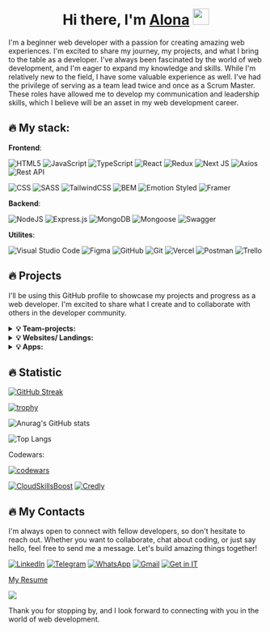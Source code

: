 <h1 align="center">Hi there, I'm <a href="https://acvetochka.github.io/Resume" target="_blank">Alona</a> 
<img src="https://github.com/blackcater/blackcater/raw/main/images/Hi.gif" height="32"/></h1>

<!-- ![](https://komarev.com/ghpvc/?acvetochka&color=blue) -->
I'm a beginner web developer with a passion for creating amazing web experiences. I'm excited to share my journey, my projects, and what I bring to the table as a developer.
I've always been fascinated by the world of web development, and I'm eager to expand my knowledge and skills. While I'm relatively new to the field, I have some valuable experience as well. I've had the privilege of serving as a team lead twice and once as a Scrum Master. These roles have allowed me to develop my communication and leadership skills, which I believe will be an asset in my web development career.

<!-- As a beginner, I may not have years of experience, but I bring enthusiasm, dedication, and a commitment to learning. Here's what you can expect from me:

- Passion: I'm incredibly passionate about web development. I'm excited to tackle new challenges and dive into the world of coding.

- Collaboration: My experience as a team lead and Scrum Master has taught me the value of collaboration. I'm a team player who is always ready to work with others to achieve our goals.

- Adaptability: The tech world is constantly evolving, and I'm committed to staying up-to-date with the latest trends and technologies. I'm a quick learner and am excited to adapt to new tools and techniques.

- Problem-Solving: I love solving problems, whether it's debugging code or finding creative solutions to complex challenges. I'm always up for a good puzzle. -->

## :fire: My stack:

**Frontend**:

  ![HTML5](https://img.shields.io/badge/html5-%23E34F26.svg?style=for-the-badge&logo=html5&logoColor=white)
  ![JavaScript](https://img.shields.io/badge/javascript-%23323330.svg?style=for-the-badge&logo=javascript&logoColor=%23F7DF1E)
  ![TypeScript](https://img.shields.io/badge/typescript-%23007ACC.svg?style=for-the-badge&logo=typescript&logoColor=white)
  ![React](https://img.shields.io/badge/react-%2320232a.svg?style=for-the-badge&logo=react&logoColor=%2361DAFB)
  ![Redux](https://img.shields.io/badge/redux-%23593d88.svg?style=for-the-badge&logo=redux&logoColor=white)
  ![Next JS](https://img.shields.io/badge/Next-black?style=for-the-badge&logo=next.js&logoColor=white)
  ![Axios](https://img.shields.io/badge/Axios-5A29E4?style=for-the-badge&logo=axios&logoColor=white)
  ![Rest API](https://img.shields.io/badge/Rest_API-gray?style=for-the-badge)

  ![CSS](https://img.shields.io/badge/CSS3-1572B6?style=for-the-badge&logo=css3&logoColor=white)
  ![SASS](https://img.shields.io/badge/SASS-hotpink.svg?style=for-the-badge&logo=SASS&logoColor=white)
  ![TailwindCSS](https://img.shields.io/badge/tailwindcss-%2338B2AC.svg?style=for-the-badge&logo=tailwind-css&logoColor=white)
  ![BEM](https://img.shields.io/badge/BEM-20232a?style=for-the-badge&logo=bem&logoColor=white)
  ![Emotion Styled](https://img.shields.io/badge/Emotion-D26AC2?style=for-the-badge)
  ![Framer](https://img.shields.io/badge/Framer-black?style=for-the-badge&logo=framer&logoColor=blue)

**Backend**:

  ![NodeJS](https://img.shields.io/badge/node.js-6DA55F?style=for-the-badge&logo=node.js&logoColor=white)
  ![Express.js](https://img.shields.io/badge/express.js-%23404d59.svg?style=for-the-badge&logo=express&logoColor=%2361DAFB)
  ![MongoDB](https://img.shields.io/badge/MongoDB-%234ea94b.svg?style=for-the-badge&logo=mongodb&logoColor=white)
  ![Mongoose](https://img.shields.io/badge/Mongoose-gray?style=for-the-badge&logo=mongoose&logoColor=880000)
  ![Swagger](https://img.shields.io/badge/-Swagger-%23Clojure?style=for-the-badge&logo=swagger&logoColor=white)

 **Utilites**:

   ![Visual Studio Code](https://img.shields.io/badge/Visual%20Studio%20Code-0078d7.svg?style=for-the-badge&logo=visual-studio-code&logoColor=white)
   ![Figma](https://img.shields.io/badge/figma-%23F24E1E.svg?style=for-the-badge&logo=figma&logoColor=white)
   ![GitHub](https://img.shields.io/badge/github-%23121011.svg?style=for-the-badge&logo=github&logoColor=white)
   ![Git](https://img.shields.io/badge/git-%23F05033.svg?style=for-the-badge&logo=git&logoColor=white)
   ![Vercel](https://img.shields.io/badge/vercel-%23000000.svg?style=for-the-badge&logo=vercel&logoColor=white)
   ![Postman](https://img.shields.io/badge/Postman-FF6C37?style=for-the-badge&logo=postman&logoColor=white)
   ![Trello](https://img.shields.io/badge/Trello-%23026AA7.svg?style=for-the-badge&logo=Trello&logoColor=white)

## :fire: Projects
I'll be using this GitHub profile to showcase my projects and progress as a web developer. I'm excited to share what I create and to collaborate with others in the developer community.

<details>
<summary><b>💡 Team-projects:</b></summary>

<br/>

[![Smile Bar Repo](https://github-readme-stats.vercel.app/api/pin/?username=acvetochka&repo=smile_bar&theme=tokyonight&description_lines_count=3&card_width=100)](https://github.com/acvetochka/smile_bar)
[![Goose-track-project Repo](https://github-readme-stats.vercel.app/api/pin/?username=acvetochka&repo=goose-track-project&theme=tokyonight&description_lines_count=3)](https://github.com/acvetochka/goose-track-project)
[![project-bookshelf Repo](https://github-readme-stats.vercel.app/api/pin/?username=acvetochka&repo=project-bookshelf&theme=tokyonight&description_lines_count=3)](https://github.com/acvetochka/project-bookshelf)
[![Mimino Repo](https://github-readme-stats.vercel.app/api/pin/?username=acvetochka&repo=mimino&theme=tokyonight&description_lines_count=3)](https://github.com/acvetochka/mimino)
</details>

<details>
<summary><b>💡 Websites/ Landings:</b></summary>

<br/>

[![carp-travel](https://github-readme-stats.vercel.app/api/pin/?username=acvetochka&repo=carp-travel&theme=tokyonight&description_lines_count=3)](https://github.com/acvetochka/carp-travel)
[![car-rental](https://github-readme-stats.vercel.app/api/pin/?username=acvetochka&repo=car-rental&theme=tokyonight&description_lines_count=3)](https://github.com/acvetochka/car-rental)
[![WebStudio](https://github-readme-stats.vercel.app/api/pin/?username=acvetochka&repo=WebStudio&theme=tokyonight&description_lines_count=3)](https://github.com/acvetochka/WebStudio)
</details>

<details>
<summary><b>💡 Apps:</b></summary>

<br/>

[![Phonebook](https://github-readme-stats.vercel.app/api/pin/?username=acvetochka&repo=Phonebook&theme=tokyonight&description_lines_count=3)](https://github.com/acvetochka/Phonebook)
[![tetris](https://github-readme-stats.vercel.app/api/pin/?username=acvetochka&repo=tetris&theme=tokyonight&description_lines_count=3)](https://github.com/acvetochka/tetris)
[![search-movies](https://github-readme-stats.vercel.app/api/pin/?username=acvetochka&repo=search-movies&theme=tokyonight&description_lines_count=3)](https://github.com/acvetochka/search-movies)
[![fullstackTest](https://github-readme-stats.vercel.app/api/pin/?username=acvetochka&repo=fullstackTest&theme=tokyonight&description_lines_count=3)](https://github.com/acvetochka/fullstackTest)
[![ImageSearchl](https://github-readme-stats.vercel.app/api/pin/?username=acvetochka&repo=ImageSearch&theme=tokyonight&description_lines_count=3)](https://github.com/acvetochka/ImageSearch)

</details>

## :fire: Statistic

[![GitHub Streak](https://streak-stats.demolab.com/?user=acvetochka&theme=tokyonight)](https://git.io/streak-stats)

[![trophy](https://github-profile-trophy.vercel.app/?username=acvetochka&theme=discord&rank=-C,-?&no-frame=true)](https://github.com/ryo-ma/github-profile-trophy)

<!--[![Anurag's GitHub stats](https://github-readme-stats.vercel.app/api?username=acvetochka&theme=tokyonight&hide_border=true)](https://github.com/anuraghazra/github-readme-stats)-->

![Anurag's GitHub stats](https://github-readme-stats.vercel.app/api?username=acvetochka&theme=tokyonight&hide_border=true\&show_icons=true\&show=reviews,prs_merged,prs_merged_percentage)
<!-- \&rank_icon=percentile -->

<!--![](https://github-profile-summary-cards.vercel.app/api/cards/productive-time?username=acvetochka&theme=tokyonight)
![](https://raw.githubusercontent.com/acvetochka/github-stats/master/generated/overview.svg#gh-dark-mode-only)
![](https://raw.githubusercontent.com/acvetochka/github-stats/master/generated/overview.svg#gh-light-mode-only)
-->

<!--![Top Langs](https://github-readme-stats.vercel.app/api/top-langs/?username=acvetochka&layout=compact&langs_count=20&theme=tokyonight)-->

![Top Langs](https://github-readme-stats.vercel.app/api/top-langs/?username=acvetochka&hide=html,css,scss&layout=compact&langs_count=20&theme=tokyonight)

Codewars:

[![codewars](https://www.codewars.com/users/acvetochka/badges/small)](https://www.codewars.com/users/acvetochka) 

<a href="https://www.cloudskillsboost.google/public_profiles/3df8c2a4-5937-47cd-9e6f-8be8c5e95deb" target="_blank">![CloudSkillsBoost](https://img.shields.io/badge/Cloud_Skills_Boost-1a73e8?style=for-the-badge)</a>
<a href="https://www.credly.com/users/lona-kuznietsova" target="_blank">![Credly](https://img.shields.io/badge/Credly-ff6a00?style=for-the-badge)</a>

## :fire: My Contacts

I'm always open to connect with fellow developers, so don't hesitate to reach out. Whether you want to collaborate, chat about coding, or just say hello, feel free to send me a message. Let's build amazing things together!

<a href="https://www.linkedin.com/in/alona-kuznietsova/" target="_blank">![LinkedIn](https://img.shields.io/badge/linkedin-%230077B5.svg?style=for-the-badge&logo=linkedin&logoColor=white)</a>
<a href="https://t.me/acvetochka" target="_blank">![Telegram](https://img.shields.io/badge/Telegram-2CA5E0?style=for-the-badge&logo=telegram&logoColor=white)</a>
<a href="https://wa.me/30961270693" target="_blank">![WhatsApp](https://img.shields.io/badge/WhatsApp-25D366?style=for-the-badge&logo=whatsapp&logoColor=white)</a>
<a href="mailto:acvetochka@gmail.com" target="_blank">![Gmail](https://img.shields.io/badge/Gmail-D14836?style=for-the-badge&logo=gmail&logoColor=white)</a>
<a href="https://www.get-in-it.de/profil/JZNjS79xsiXUeN4VeAzYw1I70sSQY1mZ" target="_blank">![Get in IT](https://img.shields.io/badge/Get_in_IT-6eab1b6?style=for-the-badge)</a>

<a href="https://acvetochka.github.io/Resume" target="_blank">My Resume</a> 



<a href="https://u8views.com/github/acvetochka"><img src="https://u8views.com/api/v1/github/profiles/116402791/views/day-week-month-total-count.svg"></a>


Thank you for stopping by, and I look forward to connecting with you in the world of web development.  

<!--[![Readme Card](https://github-readme-stats.vercel.app/api/pin/?username=acvetochka&repo=goit-react-hw-05-movies)](https://github.com/anuraghazra/github-readme-stats)-->
